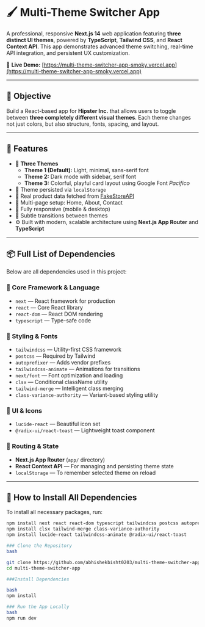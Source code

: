 # 🖌️ Multi-Theme Switcher App

A professional, responsive **Next.js 14** web application featuring **three distinct UI themes**, powered by **TypeScript**, **Tailwind CSS**, and **React Context API**. This app demonstrates advanced theme switching, real-time API integration, and persistent UX customization.

🔗 **Live Demo:** [https://multi-theme-switcher-app-smoky.vercel.app](https://multi-theme-switcher-app-smoky.vercel.app)

---

## 🎯 Objective

Build a React-based app for **Hipster Inc.** that allows users to toggle between **three completely different visual themes**. Each theme changes not just colors, but also structure, fonts, spacing, and layout.

---

## 🌟 Features

- 🌈 **Three Themes**
  - **Theme 1 (Default):** Light, minimal, sans-serif font
  - **Theme 2:** Dark mode with sidebar, serif font
  - **Theme 3:** Colorful, playful card layout using Google Font *Pacifico*
- 🧠 Theme persisted via `localStorage`
- 🔄 Real product data fetched from [FakeStoreAPI](https://fakestoreapi.com/products)
- 📄 Multi-page setup: Home, About, Contact
- 📱 Fully responsive (mobile & desktop)
- 🎨 Subtle transitions between themes
- ⚙️ Built with modern, scalable architecture using **Next.js App Router** and **TypeScript**

---

## 📦 Full List of Dependencies

Below are all dependencies used in this project:

### 🚀 Core Framework & Language

- `next` — React framework for production
- `react` — Core React library
- `react-dom` — React DOM rendering
- `typescript` — Type-safe code

### 🎨 Styling & Fonts

- `tailwindcss` — Utility-first CSS framework
- `postcss` — Required by Tailwind
- `autoprefixer` — Adds vendor prefixes
- `tailwindcss-animate` — Animations for transitions
- `next/font` — Font optimization and loading
- `clsx` — Conditional className utility
- `tailwind-merge` — Intelligent class merging
- `class-variance-authority` — Variant-based styling utility

### 🧩 UI & Icons

- `lucide-react` — Beautiful icon set
- `@radix-ui/react-toast` — Lightweight toast component

### 🔀 Routing & State

- **Next.js App Router** (`app/` directory)
- **React Context API** — For managing and persisting theme state
- `localStorage` — To remember selected theme on reload

---

## 💾 How to Install All Dependencies

To install all necessary packages, run:

```bash
npm install next react react-dom typescript tailwindcss postcss autoprefixer
npm install clsx tailwind-merge class-variance-authority
npm install lucide-react tailwindcss-animate @radix-ui/react-toast

### Clone the Repository
bash

git clone https://github.com/abhishekbisht0203/multi-theme-switcher-app.git
cd multi-theme-switcher-app

###Install Dependencies

bash
npm install

### Run the App Locally
bash
npm run dev